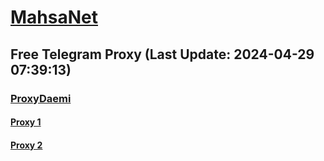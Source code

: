 
# [MahsaNet](https://t.me/mahsa_net)
## Free Telegram Proxy (Last Update: 2024-04-29 07:39:13)
### [ProxyDaemi](https://t.me/ProxyDaemi)
#### [Proxy 1](tg://proxy?server=che-konam-chekar.konam.hahadamn.uk.&port=8085&secret=FpABAiIBhwH8AwOG42xL3Q==)
#### [Proxy 2](tg://proxy?server=135.181.102.154&port=443&secret=FgMBAgABAAH8AwOG4kw63Q%3D%3D)

    